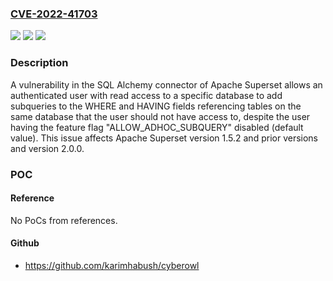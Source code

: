 ### [CVE-2022-41703](https://cve.mitre.org/cgi-bin/cvename.cgi?name=CVE-2022-41703)
![](https://img.shields.io/static/v1?label=Product&message=Apache%20Superset&color=blue)
![](https://img.shields.io/static/v1?label=Version&message=%3D%202.0.0%20&color=brighgreen)
![](https://img.shields.io/static/v1?label=Vulnerability&message=SQL%20injection%20in%20certain%20query%20object%20fields&color=brighgreen)

### Description

A vulnerability in the SQL Alchemy connector of Apache Superset allows an authenticated user with read access to a specific database to add subqueries to the WHERE and HAVING fields referencing tables on the same database that the user should not have access to, despite the user having the feature flag "ALLOW_ADHOC_SUBQUERY" disabled (default value). This issue affects Apache Superset version 1.5.2 and prior versions and version 2.0.0.

### POC

#### Reference
No PoCs from references.

#### Github
- https://github.com/karimhabush/cyberowl

